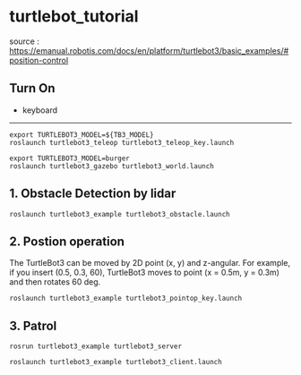 # turtlebot_tutorial
source : https://emanual.robotis.com/docs/en/platform/turtlebot3/basic_examples/#position-control

## Turn On

 - keyboard
---
    export TURTLEBOT3_MODEL=${TB3_MODEL}
    roslaunch turtlebot3_teleop turtlebot3_teleop_key.launch

    export TURTLEBOT3_MODEL=burger
    roslaunch turtlebot3_gazebo turtlebot3_world.launch
    

## 1. Obstacle Detection by lidar

    roslaunch turtlebot3_example turtlebot3_obstacle.launch
    
## 2. Postion operation
The TurtleBot3 can be moved by 2D point (x, y) and z-angular. For example, if you insert (0.5, 0.3, 60), TurtleBot3 moves to point (x = 0.5m, y = 0.3m) and then rotates 60 deg.


    roslaunch turtlebot3_example turtlebot3_pointop_key.launch


## 3. Patrol

    rosrun turtlebot3_example turtlebot3_server
    
    roslaunch turtlebot3_example turtlebot3_client.launch
